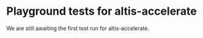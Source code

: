 # Playground tests for altis-accelerate
We are still awaiting the first test run for altis-accelerate.
